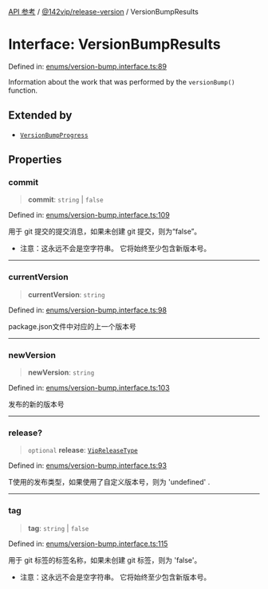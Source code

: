 [API 参考](../../../index.md) / [@142vip/release-version](../index.md) / VersionBumpResults

# Interface: VersionBumpResults

Defined in: [enums/version-bump.interface.ts:89](https://github.com/142vip/core-x/blob/15d5bc9ef4bece78c0e60bdf074a2d245f625100/packages/release-version/src/enums/version-bump.interface.ts#L89)

Information about the work that was performed by the `versionBump()` function.

## Extended by

- [`VersionBumpProgress`](VersionBumpProgress.md)

## Properties

### commit

> **commit**: `string` \| `false`

Defined in: [enums/version-bump.interface.ts:109](https://github.com/142vip/core-x/blob/15d5bc9ef4bece78c0e60bdf074a2d245f625100/packages/release-version/src/enums/version-bump.interface.ts#L109)

用于 git 提交的提交消息，如果未创建 git 提交，则为“false”。
- 注意：这永远不会是空字符串。 它将始终至少包含新版本号。

***

### currentVersion

> **currentVersion**: `string`

Defined in: [enums/version-bump.interface.ts:98](https://github.com/142vip/core-x/blob/15d5bc9ef4bece78c0e60bdf074a2d245f625100/packages/release-version/src/enums/version-bump.interface.ts#L98)

package.json文件中对应的上一个版本号

***

### newVersion

> **newVersion**: `string`

Defined in: [enums/version-bump.interface.ts:103](https://github.com/142vip/core-x/blob/15d5bc9ef4bece78c0e60bdf074a2d245f625100/packages/release-version/src/enums/version-bump.interface.ts#L103)

发布的新的版本号

***

### release?

> `optional` **release**: [`VipReleaseType`](../../utils/type-aliases/VipReleaseType.md)

Defined in: [enums/version-bump.interface.ts:93](https://github.com/142vip/core-x/blob/15d5bc9ef4bece78c0e60bdf074a2d245f625100/packages/release-version/src/enums/version-bump.interface.ts#L93)

T使用的发布类型，如果使用了自定义版本号，则为 'undefined' .

***

### tag

> **tag**: `string` \| `false`

Defined in: [enums/version-bump.interface.ts:115](https://github.com/142vip/core-x/blob/15d5bc9ef4bece78c0e60bdf074a2d245f625100/packages/release-version/src/enums/version-bump.interface.ts#L115)

用于 git 标签的标签名称，如果未创建 git 标签，则为 'false'。
- 注意：这永远不会是空字符串。 它将始终至少包含新版本号。
